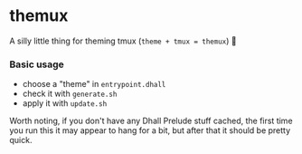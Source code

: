 # themux

A silly little thing for theming tmux (`theme + tmux = themux`) 🤷

### Basic usage

- choose a "theme" in `entrypoint.dhall`
- check it with `generate.sh`
- apply it with `update.sh`

Worth noting, if you don't have any Dhall Prelude stuff cached, the first time
you run this it may appear to hang for a bit, but after that it should be
pretty quick.
